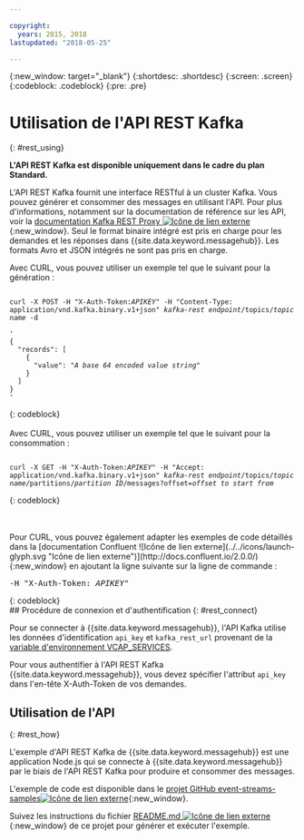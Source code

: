 ```yaml
---

copyright:
  years: 2015, 2018
lastupdated: "2018-05-25"

---
```


{:new_window: target="_blank"}
{:shortdesc: .shortdesc}
{:screen: .screen}
{:codeblock: .codeblock}
{:pre: .pre}

# Utilisation de l'API REST Kafka
{: #rest_using}

**L'API REST Kafka est disponible uniquement dans le cadre du plan Standard.**
<br/>

L'API REST Kafka fournit une interface RESTful à un cluster Kafka. Vous pouvez générer et consommer des messages en utilisant l'API. Pour plus d'informations, notamment sur la documentation de référence sur les API, voir la [documentation Kafka REST Proxy ![Icône de lien externe](../../icons/launch-glyph.svg "Icône de lien externe")](https://docs.confluent.io/2.0.0/kafka-rest/docs/index.html){:new_window}. Seul le format binaire intégré est pris en charge pour les demandes et les réponses dans {{site.data.keyword.messagehub}}. Les formats Avro et JSON intégrés ne sont pas pris en charge.

Avec CURL, vous pouvez utiliser un exemple tel que le suivant pour la génération :
<pre class="pre"><code>
curl -X POST -H "X-Auth-Token:<var class="keyword varname">APIKEY</var>" -H "Content-Type: application/vnd.kafka.binary.v1+json" <var class="keyword varname">kafka-rest endpoint</var>/topics/<var class="keyword varname">topic name</var> -d 

'
{
  "records": [
    {
      "value": "<var class="keyword varname">A base 64 encoded value string</var>"
    }
  ]
}
'
</code></pre>
{: codeblock}
<br/>
<br/>
Avec CURL, vous pouvez utiliser un exemple tel que le suivant pour la consommation :
<pre class="pre"><code>
curl -X GET -H "X-Auth-Token:<var class="keyword varname">APIKEY</var>" -H "Accept: application/vnd.kafka.binary.v1+json" <var class="keyword varname">kafka-rest endpoint</var>/topics/<var class="keyword varname">topic name</var>/partitions/<var class="keyword varname">partition ID</var>/messages?offset=<var class="keyword varname">offset to start from</var>
</code></pre>
{: codeblock}

<br/>
<br/>
Pour CURL, vous pouvez également adapter les exemples de code détaillés
dans la [documentation Confluent ![Icône de lien externe](../../icons/launch-glyph.svg "Icône de lien externe")](http://docs.confluent.io/2.0.0/){:new_window} en ajoutant la ligne suivante sur la ligne de commande :
<pre class="pre">-H "X-Auth-Token: <var class="keyword varname">APIKEY</var>"</pre>
{: codeblock}

<br/>
## Procédure de connexion et d'authentification
{: #rest_connect}

<!-- info was in eventstreams066.md -->

<!-- Comment from Andrew
basic introduction, definitely including health warning
-->
Pour se connecter à {{site.data.keyword.messagehub}}, l'API Kafka utilise les données d'identification <code>api_key</code> et <code>kafka_rest_url</code> provenant de la [variable d'environnement VCAP_SERVICES](/docs/services/EventStreams/eventstreams127.html).

Pour vous authentifier à l'API REST Kafka {{site.data.keyword.messagehub}}, vous devez spécifier l'attribut <code>api_key</code> dans l'en-tête X-Auth-Token de vos demandes.


## Utilisation de l'API
{: #rest_how}

<!-- info was in eventstreams097.md -->

L'exemple d'API REST Kafka de {{site.data.keyword.messagehub}} est une application Node.js qui se connecte à {{site.data.keyword.messagehub}} par le biais de l'API REST Kafka pour produire et
consommer des messages.

L'exemple de code est disponible dans le [projet GitHub event-streams-samples![Icône de lien externe](../../icons/launch-glyph.svg "Icône de lien externe")](https://github.com/ibm-messaging/event-streams-samples/tree/master/kafka-nodejs-console-sample){:new_window}.

Suivez les instructions du fichier [README.md ![Icône de lien externe](../../icons/launch-glyph.svg "Icône de lien externe")](https://github.com/ibm-messaging/event-streams-samples/tree/master/kafka-nodejs-console-sample){:new_window} de ce projet pour générer et exécuter l'exemple.


